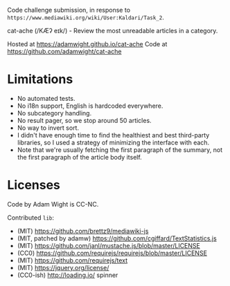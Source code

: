 Code challenge submission, in response to `https://www.mediawiki.org/wiki/User:Kaldari/Task_2`.

cat-ache (/KÆʔ eɪk/) - Review the most unreadable articles in a category.

Hosted at https://adamwight.github.io/cat-ache
Code at https://github.com/adamwight/cat-ache

Limitations
===========
* No automated tests.
* No i18n support, English is hardcoded everywhere.
* No subcategory handling.
* No result pager, so we stop around 50 articles.
* No way to invert sort.
* I didn't have enough time to find the healthiest and best third-party
  libraries, so I used a strategy of minimizing the interface with each.
* Note that we're usually fetching the first paragraph of the summary, not the
  first paragraph of the article body itself.


Licenses
========

Code by Adam Wight is CC-NC.

Contributed `lib`:
* (MIT) https://github.com/brettz9/mediawiki-js
* (MIT, patched by adamw) https://github.com/cgiffard/TextStatistics.js
* (MIT) https://github.com/janl/mustache.js/blob/master/LICENSE
* (CC0) https://github.com/requirejs/requirejs/blob/master/LICENSE
* (MIT) https://github.com/requirejs/text
* (MIT) https://jquery.org/license/
* (CC0-ish) http://loading.io/ spinner

